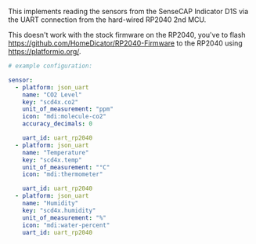This implements reading the sensors from the  SenseCAP Indicator D1S via the UART connection from the hard-wired RP2040 2nd MCU.

This doesn't work with the stock firmware on the RP2040, you've to flash https://github.com/HomeDicator/RP2040-Firmware to the RP2040 using https://platformio.org/.

```yaml
# example configuration:

sensor:
  - platform: json_uart
    name: "CO2 Level"
    key: "scd4x.co2"
    unit_of_measurement: "ppm"
    icon: "mdi:molecule-co2"
    accuracy_decimals: 0

    uart_id: uart_rp2040
  - platform: json_uart
    name: "Temperature"
    key: "scd4x.temp"
    unit_of_measurement: "°C"
    icon: "mdi:thermometer"

    uart_id: uart_rp2040
  - platform: json_uart
    name: "Humidity"
    key: "scd4x.humidity"
    unit_of_measurement: "%"
    icon: "mdi:water-percent"
    uart_id: uart_rp2040
```
